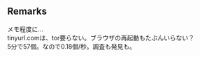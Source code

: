 <!-- # Brute forcing and collecting short URL from goo.gl
Brute forcgin from https://goo.gl/000 to  https://goo.gl/ZZZZZZZZZZ, and collecting valid URL.  
Although it sleeps only 0.05sec every roop, it's too slow.

## Installation
### For using API version
Need only python3.  

### For non-API version
Need Python3 and selenium, and GoogleChrome.  
`$ brew install python3`  
  
On my Mac, all dependencies are installed by this command.  
`$ pip3 install selenium`  

And get GoogleChrome v.59 or later from [here](https://www.google.com/chrome/browser/desktop/index.html).  

## Usage
### For API version
    $ python3 goo.gl-BFA-API.py
    >Input Google shortener API key
    AIzaSyDIls0IyGAtjdKxUd1Sdd0j-f7kAWEdGRI (<-Your API key)

### For non-API version
`$ pyhton3 goo.gl-BFA-nonAPI-headless.py`
-->

## Remarks
メモ程度に...  
tinyurl.comは、tor要らない。ブラウザの再起動もたぶんいらない？   
5分で57個。なので0.18個/秒。調査も発見も。

